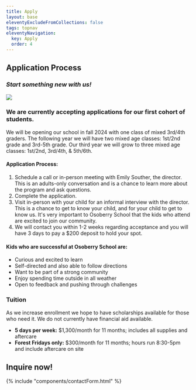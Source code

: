 ```yaml
---
title: Apply
layout: base
eleventyExcludeFromCollections: false
tags: topnav
eleventyNavigation:
  key: Apply
  order: 4
---
```


## Application Process

### _Start something new with us!_

![](/assets/uploads/dice.jpg)

### We are currently accepting applications for our first cohort of students.

We will be opening our school in fall 2024 with one class of mixed 3rd/4th graders. The following year we will have two mixed age classes: 1st/2nd grade and 3rd-5th grade. Our third year we will grow to three mixed age classes: 1st/2nd, 3rd/4th, & 5th/6th.

#### Application Process:

1. Schedule a call or in-person meeting with Emily Souther, the director. This is an adults-only conversation and is a chance to learn more about the program and ask questions.
2. Complete the application.
3. Visit in-person with your child for an informal interview with the director. This is a chance to get to know your child, and for your child to get to know us. It's very important to Osoberry School that the kids who attend are excited to join our community.
4. We will contact you within 1-2 weeks regarding acceptance and you will have 3 days to pay a $200 deposit to hold your spot.

#### Kids who are successful at Osoberry School are:

- Curious and excited to learn
- Self-directed and also able to follow directions
- Want to be part of a strong community
- Enjoy spending time outside in all weather
- Open to feedback and pushing through challenges

### Tuition

As we increase enrollment we hope to have scholarships available for those who need it. We do not currently have financial aid available.

- **5 days per week:** $1,300/month for 11 months; includes all supplies and aftercare
- **Forest Fridays only:** $300/month for 11 months; hours run 8:30-5pm and include aftercare on site

## Inquire now!

{% include "components/contactForm.html" %}
